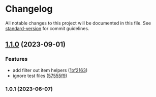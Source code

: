 # Changelog

All notable changes to this project will be documented in this file. See [standard-version](https://github.com/conventional-changelog/standard-version) for commit guidelines.

## [1.1.0](https://github.com/albizures/only-fns/compare/v1.0.1...v1.1.0) (2023-09-01)


### Features

* add filter out item helpers ([1bf2163](https://github.com/albizures/only-fns/commit/1bf2163d0ce2ffa7c947ff4e88b12bc8dba0233b))
* ignore test files ([57555f9](https://github.com/albizures/only-fns/commit/57555f93696f7cf87cabe71ca3efeb2e2937031d))

### 1.0.1 (2023-06-07)
